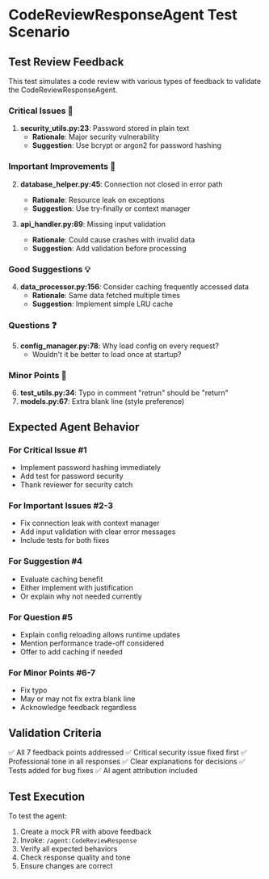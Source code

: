# CodeReviewResponseAgent Test Scenario

## Test Review Feedback

This test simulates a code review with various types of feedback to validate the CodeReviewResponseAgent.

### Critical Issues 🚨
1. **security_utils.py:23**: Password stored in plain text
   - **Rationale**: Major security vulnerability
   - **Suggestion**: Use bcrypt or argon2 for password hashing

### Important Improvements 🔧
2. **database_helper.py:45**: Connection not closed in error path
   - **Rationale**: Resource leak on exceptions
   - **Suggestion**: Use try-finally or context manager

3. **api_handler.py:89**: Missing input validation
   - **Rationale**: Could cause crashes with invalid data
   - **Suggestion**: Add validation before processing

### Good Suggestions 💡
4. **data_processor.py:156**: Consider caching frequently accessed data
   - **Rationale**: Same data fetched multiple times
   - **Suggestion**: Implement simple LRU cache

### Questions ❓
5. **config_manager.py:78**: Why load config on every request?
   - Wouldn't it be better to load once at startup?

### Minor Points 📝
6. **test_utils.py:34**: Typo in comment "retrun" should be "return"
7. **models.py:67**: Extra blank line (style preference)

## Expected Agent Behavior

### For Critical Issue #1
- Implement password hashing immediately
- Add test for password security
- Thank reviewer for security catch

### For Important Issues #2-3
- Fix connection leak with context manager
- Add input validation with clear error messages
- Include tests for both fixes

### For Suggestion #4
- Evaluate caching benefit
- Either implement with justification
- Or explain why not needed currently

### For Question #5
- Explain config reloading allows runtime updates
- Mention performance trade-off considered
- Offer to add caching if needed

### For Minor Points #6-7
- Fix typo
- May or may not fix extra blank line
- Acknowledge feedback regardless

## Validation Criteria

✅ All 7 feedback points addressed
✅ Critical security issue fixed first
✅ Professional tone in all responses
✅ Clear explanations for decisions
✅ Tests added for bug fixes
✅ AI agent attribution included

## Test Execution

To test the agent:
1. Create a mock PR with above feedback
2. Invoke: `/agent:CodeReviewResponse`
3. Verify all expected behaviors
4. Check response quality and tone
5. Ensure changes are correct
